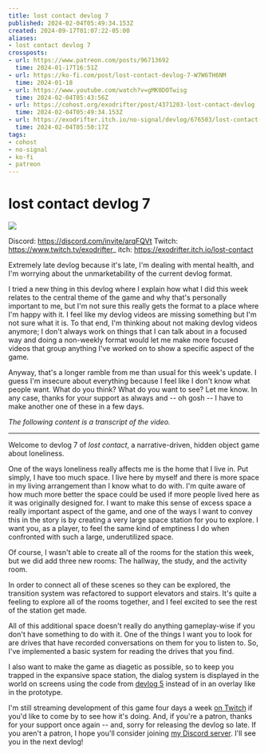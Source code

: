 ```yaml
---
title: lost contact devlog 7
published: 2024-02-04T05:49:34.153Z
created: 2024-09-17T01:07:22-05:00
aliases:
- lost contact devlog 7
crossposts:
- url: https://www.patreon.com/posts/96713692
  time: 2024-01-17T16:51Z
- url: https://ko-fi.com/post/lost-contact-devlog-7-W7W6TH6NM
  time: 2024-01-18
- url: https://www.youtube.com/watch?v=gMK0DOTwisg
  time: 2024-02-04T05:43:56Z
- url: https://cohost.org/exodrifter/post/4371203-lost-contact-devlog
  time: 2024-02-04T05:49:34.153Z
- url: https://exodrifter.itch.io/no-signal/devlog/676503/lost-contact-devlog-7
  time: 2024-02-04T05:50:17Z
tags:
- cohost
- no-signal
- ko-fi
- patreon
---
```


# lost contact devlog 7

![](https://www.youtube.com/watch?v=gMK0DOTwisg)

Discord: https://discord.com/invite/arqFQVt
Twitch: https://www.twitch.tv/exodrifter_
itch: https://exodrifter.itch.io/lost-contact

Extremely late devlog because it's late, I'm dealing with mental health, and I'm worrying about the unmarketability of the current devlog format.

I tried a new thing in this devlog where I explain how what I did this week relates to the central theme of the game and why that's personally important to me, but I'm not sure this really gets the format to a place where I'm happy with it. I feel like my devlog videos are missing something but I'm not sure what it is. To that end, I'm thinking about not making devlog videos anymore; I don't always work on things that I can talk about in a focused way and doing a non-weekly format would let me make more focused videos that group anything I've worked on to show a specific aspect of the game.

Anyway, that's a longer ramble from me than usual for this week's update. I guess I'm insecure about everything because I feel like I don't know what people want. What do you think? What do you want to see? Let me know. In any case, thanks for your support as always and -- oh gosh -- I have to make another one of these in a few days.

_The following content is a transcript of the video._

---

Welcome to devlog 7 of _lost contact_, a narrative-driven, hidden object game about loneliness.

One of the ways loneliness really affects me is the home that I live in. Put simply, I have too much space. I live here by myself and there is more space in my living arrangement than I know what to do with. I'm quite aware of how much more better the space could be used if more people lived here as it was originally designed for. I want to make this sense of excess space a really important aspect of the game, and one of the ways I want to convey this in the story is by creating a very large space station for you to explore. I want you, as a player, to feel the same kind of emptiness I do when confronted with such a large, underutilized space.

Of course, I wasn't able to create all of the rooms for the station this week, but we did add three new rooms: The hallway, the study, and the activity room.

In order to connect all of these scenes so they can be explored, the transition system was refactored to support elevators and stairs. It's quite a feeling to explore all of the rooms together, and I feel excited to see the rest of the station get made.

All of this additional space doesn't really do anything gameplay-wise if you don't have something to do with it. One of the things I want you to look for are drives that have recorded conversations on them for you to listen to. So, I've implemented a basic system for reading the drives that you find.

I also want to make the game as diagetic as possible, so to keep you trapped in the expansive space station, the dialog system is displayed in the world on screens using the code from [devlog 5](20240120223842.md) instead of in an overlay like in the prototype.

I'm still streaming development of this game four days a week [on Twitch](https://www.twitch.tv/exodrifter_) if you'd like to come by to see how it's doing. And, if you're a patron, thanks for your support once again -- and, sorry for releasing the devlog so late. If you aren't a patron, I hope you'll consider joining [my Discord server](https://discord.com/invite/arqFQVt). I'll see you in the next devlog!
